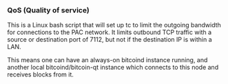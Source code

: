 ### QoS (Quality of service) ###

This is a Linux bash script that will set up tc to limit the outgoing bandwidth for connections to the PAC network. It limits outbound TCP traffic with a source or destination port of 7112, but not if the destination IP is within a LAN.

This means one can have an always-on bitcoind instance running, and another local bitcoind/bitcoin-qt instance which connects to this node and receives blocks from it.
